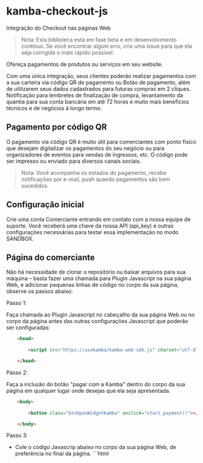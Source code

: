 # kamba-checkout-js

Integração do Checkout nas páginas Web



> Nota: Esta biblioteca está em fase beta e em desenvolvimento contínuo. Se você encontrar algum erro, crie uma issue para que ela seja corrigida o mais rápido possível.

Ofereça pagamentos de produtos ou serviços em seu website.

Com uma única integração, seus clientes poderão realizar pagamentos com a sua carteira via código QR de pagamento ou Botão de pagamento, além de utilizarem seus dados cadastrados para futuras compras em 2 cliques. Notificação para lembretes de finalização de compra, levantamento da quantia para sua conta bancária em até 72 horas e muito mais benefícios técnicos e de negócios à longo termo.


## Pagamento por código QR

O pagamento via código QR é muito útil para comerciantes com ponto físico que desejam digitalizar os pagamentos do seu negócio ou para organizadores de eventos para vendas de ingressos, etc. O código pode ser impresso ou enviado para diversos canais sociais.

> Nota: Você acompanha os estados do pagamento, recebe notificações por e-mail, push quando pagamentos são bem sucedidos.


## Configuração inicial

Crie uma conta Comerciante entrando em contato com a nossa equipe de suporte. Você receberá uma chave da nossa API (api_key) e outras configurações necessárias para testar essa implementação no modo SANDBOX.


## Página do comerciante

Não há necessidade de clonar o repositório ou baixar arquivos para sua máquina – basta fazer uma chamada para Plugin Javascript na sua página Web, e adicionar pequenas linhas de código no corpo da sua página, observe os passos abaixo:

Passo 1:

Faça chamada ao Plugin Javascript no cabeçalho da sua página Web ou no corpo da página antes das outras configurações Javascript que poderão ser configuradas:

```html
	<head>     
	      
	    <script src="https://usekamba/kamba-web-sdk.js" charset="utf-8"></script>

	</head>
```
Passo 2:

Faça a inclusão do botão "pagar com a Kamba" dentro do corpo da sua página em qualquer lugar onde desejas que ela seja apresentada. 

```html
	<body>
		
    	<button class="btnOpenWidgetKamba" onclick="start_payment()"></button>

	</body>
```

Passo 3:

 - Cole o código Javascrip abaixo no corpo da sua página Web, de preferência no final da página.
´´´html	
	 	<script type="text/javascript">

	       	function start_payment() {  
	      
		        kamba(
		        	initial_config =
		            { 
		              channel: 'WEBSITE',
		              currency: 'AOA',
		              initial_amount: 10500,
		              notes: 'Curso API Iniciantes',
		              redirect_url_success: 'http://amarildolucas.com/curso/api-iniciantes',
		              payment_method: 'WALLET'
		            },
		           
		            header = 
		            {
		              // production || sandbox
		              enviroment: 'sandbox',
		              api_key: 'Token soaO7K9kcFSbG3n0DHaDFwtt'
		            }
		            );

	      	}

	      	styleButtonPayKamba();

	    </script>
	
´´´

 - Configurações Iniciais (initial_config)

		- Substitua o valor do campo "notes" pelo nome do produto ou serviço que desejas comercializar, e coloque o preço do mesmo no valor do campo "initial_amount".

		- O campo "redirect_url_success" serve para receber o endereço da página que está a ser configurada, no entanto subistitua o valor inicial deste campo o endereço da sua página Web.

		- Para o resto dos campos acima as configurações no exemplo são suficientes.

 - Configurações de cabeçalho (header)

		- O campo "enviroment" serve para definir qual ambiente a ser usado, porém neste momento usaremos o ambiente de teste (sandbox).

		- Use a chave da API que lhe será enviada para substituir o valor do campo "api_key".


	
> Recomendação: A autenticação deve ser feita com as suas credenciais de conta Comerciante. Veja mais sobre os tipos de credenciais em https://docs.usekamba.com/#autenticacao.


> Nota: Você também pode criar uma issue para deixar o seu feedback ou enviar o seu feedback para a nossa equipa. Nesta fase de implementação a sua opinião é extremamente importante.
